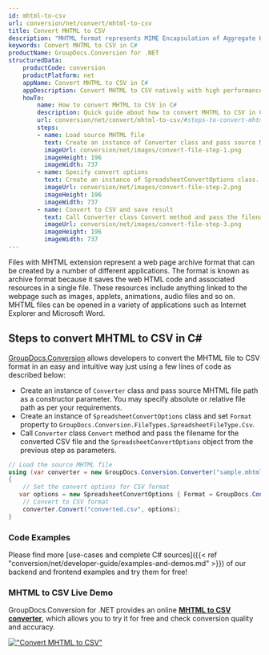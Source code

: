 ```yaml
---
id: mhtml-to-csv
url: conversion/net/convert/mhtml-to-csv
title: Convert MHTML to CSV
description: "MHTML format represents MIME Encapsulation of Aggregate HTML with .mhtml extension. Learn how to convert MHTML to CSV file programmatically in C# language using GroupDocs.Conversion for .NET library."
keywords: Convert MHTML to CSV in C#
productName: GroupDocs.Conversion for .NET
structuredData:
    productCode: conversion
    productPlatform: net
    appName: Convert MHTML to CSV in C#
    appDescription: Convert MHTML to CSV natively with high performance using C# language and server side GroupDocs.Conversion for .NET APIs, without the use of any software like Microsoft or Open Office.
    howTo:
        name: How to convert MHTML to CSV in C# 
        description: Quick guide about how to convert MHTML to CSV in C# with high performance and accuracy.
        url: conversion/net/convert/mhtml-to-csv/#steps-to-convert-mhtml-to-csv-in-c
        steps:
        - name: Load source MHTML file 
          text: Create an instance of Converter class and pass source MHTML file path as a constructor parameter. You may specify absolute or relative file path as per your requirements. 
          imageUrl: conversion/net/images/convert-file-step-1.png
          imageHeight: 196
          imageWidth: 737
        - name: Specify convert options 
          text: Create an instance of SpreadsheetConvertOptions class.
          imageUrl: conversion/net/images/convert-file-step-2.png
          imageHeight: 196
          imageWidth: 737
        - name: Convert to CSV and save result 
          text: Call Converter class Convert method and pass the filename for the converted HTML file and the SpreadsheetConvertOptions object from the previous step as parameters.
          imageUrl: conversion/net/images/convert-file-step-3.png
          imageHeight: 196
          imageWidth: 737
---
```


Files with MHTML extension represent a web page archive format that can be created by a number of different applications. The format is known as archive format because it saves the web HTML code and associated resources in a single file. These resources include anything linked to the webpage such as images, applets, animations, audio files and so on. MHTML files can be opened in a variety of applications such as Internet Explorer and Microsoft Word.

## Steps to convert MHTML to CSV in C#

[GroupDocs.Conversion](https://products.groupdocs.com/conversion/net) allows developers to convert the MHTML file to CSV format in an easy and intuitive way just using a few lines of code as described below:

* Create an instance of `Converter` class and pass source MHTML file path as a constructor parameter. You may specify absolute or relative file path as per your requirements. 
* Create an instance of `SpreadsheetConvertOptions` class and set `Format` property to `GroupDocs.Conversion.FileTypes.SpreadsheetFileType.Csv`.
* Call `Converter` class `Convert` method and pass the filename for the converted CSV file and the `SpreadsheetConvertOptions` object from the previous step as parameters.

```csharp
// Load the source MHTML file
using (var converter = new GroupDocs.Conversion.Converter("sample.mhtml"))
{
    // Set the convert options for CSV format
   var options = new SpreadsheetConvertOptions { Format = GroupDocs.Conversion.FileTypes.SpreadsheetFileType.Csv };
    // Convert to CSV format
    converter.Convert("converted.csv", options);
}
```

### Code Examples

Please find more [use-cases and complete C# sources]({{< ref "conversion/net/developer-guide/examples-and-demos.md" >}}) of our backend and frontend examples and try them for free!

### MHTML to CSV Live Demo

GroupDocs.Conversion for .NET provides an online [**MHTML to CSV converter**](https://products.groupdocs.app/conversion/mhtml-to-csv), which allows you to try it for free and check conversion quality and accuracy.

[!["Convert MHTML to CSV"](conversion/net/images/convert-to-csv/convert-mhtml-to-csv.png)](https://products.groupdocs.app/conversion/mhtml-to-csv)